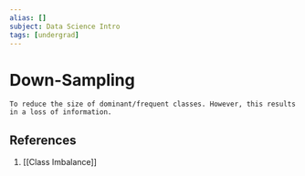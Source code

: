 ```yaml
---
alias: []
subject: Data Science Intro
tags: [undergrad]
---
```

# Down-Sampling

```ad-note
To reduce the size of dominant/frequent classes. However, this results in a loss of information.
```

## References
1. [[Class Imbalance]]